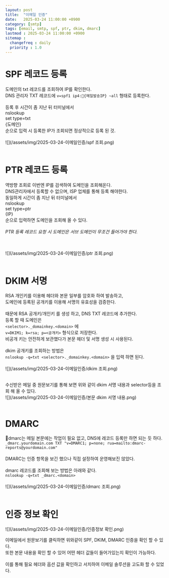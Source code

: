 ```yaml
---
layout: post
title:  "이메일 인증"
date:   2025-03-24 11:00:00 +0900
category: [smtp]
tags: [email, smtp, spf, ptr, dkim, dmarc]
lastmod : 2025-03-24 11:00:00 +0900
sitemap :
  changefreq : daily
  priority : 1.0
---
```


# SPF 레코드 등록
도메인의 txt 레코드를 조회하여 IP를 확인한다.<br>
DNS 관리자 TXT 레코드에 `v=spf1 ip4:{메일발송IP} ~all` 형태로 등록한다. <br/>
<br>
등록 후 시간이 좀 지난 뒤 터미널에서<br>
nslookup<br>
set type=txt<br>
{도메인}<br>
순으로 입력 시 등록한 IP가 조회되면 정상적으로 등록 된 것.<br>
<br>
![](/assets/img/2025-03-24-이메일인증/spf 조회.png)<br/>
<br>

# PTR 레코드 등록
역방향 조회로 이번엔 IP를 검색하여 도메인을 조회해온다.<br>
DNS관리자에서 등록할 수 없으며, ISP 업체를 통해 등록 해야한다.<br>
동일하게 시간이 좀 지난 뒤 터미널에서<br>
nslookup<br>
set type=ptr<br>
{IP}<br>
순으로 입력하면 도메인을 조회해 올 수 있다.<br>
<br>
*PTR 등록 레코드 요청 시 도메인은 서브 도메인이 무조건 들어가야 한다.*<br>
<br><br>

![](/assets/img/2025-03-24-이메일인증/ptr 조회.png)<br/>
<br>
# DKIM  서명
RSA 개인키를 이용해 헤더와 본문 일부를 암호화 하여 발송하고,<br>
도메인에 등록된 공개키를 이용해 서명의 유효성을 검증한다.<br>
<br>
때문에 RSA 공개키/개인키 를 생성 하고, DNS TXT 레코드에 추가한다.<br>
등록 할 때 도메인은<br> 
`<selector>._domainkey.<domain>` 에<br> 
`v=DKIM1; k=rsa; p=<공개키>` 형식으로 저장한다.<br>
비공개 키는 안전하게 보관했다가 본문 헤더 및 서명 생성 시 사용된다.<br>
<br>
dkim 공개키를 조회하는 방법은<br> 
`nslookup -q=txt <selector>._domainkey.<domain>` 을 입력 하면 된다.<br>
<br>
![](/assets/img/2025-03-24-이메일인증/dkim 조회.png)<br/>
<br>

수신받은 메일 중 원문보기를 통해 보면 위와 같이 dkim 서명 내용과 selector등을 조회 해 올 수 있다.<br>
![](/assets/img/2025-03-24-이메일인증/본문 dkim 서명 내용.png)<br/>
<br>
# DMARC
dmarc는 메일 본문에는 작업이 필요 없고, DNS에 레코드 등록만 하면 되는 듯 하다.<br>
`_dmarc.yourdomain.com TXT "v=DMARC1; p=none; rua=mailto:dmarc-reports@yourdomain.com"`<br>
<br>
DMARC는 인증 항목을 보긴 했으나 직접 설정하여 운영해보진 않았다.<br>
<br>
dmarc 레코드를 조회해 보는 방법은 아래와 같다.<br>
`nslookup -q=txt _dmarc.<domain>`<br>
<br>
![](/assets/img/2025-03-24-이메일인증/dmarc 조회.png)<br/>
<br>
# 인증 정보 확인
![](/assets/img/2025-03-24-이메일인증/인증정보 확인.png)<br/>

이메일에서 원문보기를 클릭하면 위와같이 SPF, DKIM, DMARC 인증을 확인 할 수 있다.<br>
또한 본문 내용을 확인 할 수 있어 어떤 헤더 값들이 들어가있는지 확인이 가능하다.<br>
<br>
이를 통해 필요 헤더와 옵션 값을 확인하고 서치하여 이메일 솔루션을 고도화 할 수 있었다.<br>
<br>
